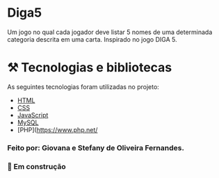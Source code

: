 # Diga5
Um jogo no qual cada jogador deve listar 5 nomes de uma determinada categoria descrita em uma carta.
Inspirado no jogo DIGA 5.
# ⚒️ Tecnologias e bibliotecas
As seguintes tecnologias foram utilizadas no projeto:
- [HTML](https://www.w3schools.com/html/)
- [CSS](https://www.w3schools.com/css/)
- [JavaScript](https://www.w3schools.com/js/)
- [MySQL](https://www.mysql.com/)
- [PHP](https://www.php.net/
### Feito por: Giovana e Stefany de Oliveira Fernandes.
### 🚧 Em construção